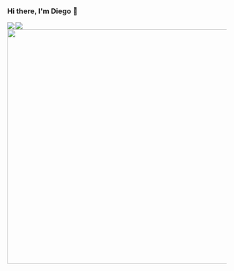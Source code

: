 ### Hi there, I'm Diego 👋

<a href="https://github.com/anuraghazra/github-readme-stats">
<img align="left" src="https://github-readme-stats.vercel.app/api?username=Diego-Guarise&show_icons=true&hide_border=1&hide=prs,issues&theme=flag-india" />
</a>
<a href="https://github.com/anuraghazra/convoychat">
  <img align="left" src="https://github-readme-stats.vercel.app/api/top-langs/?username=Diego-Guarise&card_width=445&theme=flag-india&layout=compact" />
</a>
<a href="https://github.com/demartini/demartini/blob/master/code.gif">
<img align="left" width=540px height=auto src="https://github.com/demartini/demartini/blob/master/code.gif " />
</a>
